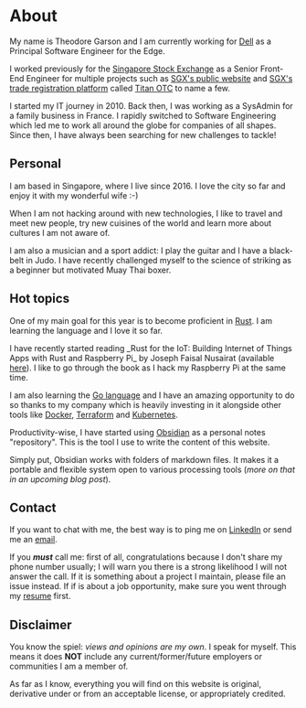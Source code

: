 # About

My name is Theodore Garson and I am currently working for [Dell](https://www.dellemc.com/en-sg/index.htm) as a Principal Software Engineer for the Edge.

I worked previously for the [Singapore Stock Exchange](https://www.sgx.com) as a Senior Front-End Engineer for multiple projects such as [SGX's public website](https://www.sgx.com) and [SGX's trade registration platform](https://api2.sgx.com/sites/default/files/2018-05/Titan%20OTC%20Factsheet.pdf) called [Titan OTC](https://titanotc.sgx.com/) to name a few.

I started my IT journey in 2010. Back then, I was working as a SysAdmin for a family business in France. I rapidly switched to Software Engineering which led me to work all around the globe for companies of all shapes. Since then, I have always been searching for new challenges to tackle!

## Personal

I am based in Singapore, where I live since 2016. I love the city so far and enjoy it with my wonderful wife :-)

When I am not hacking around with new technologies, I like to travel and meet new people, try new cuisines of the world and learn more about cultures I am not aware of.

I am also a musician and a sport addict: I play the guitar and I have a black-belt in Judo. I have recently challenged myself to the science of striking as a beginner but motivated Muay Thai boxer.

## Hot topics

One of my main goal for this year is to become proficient in [Rust](https://www.rust-lang.org/). I am learning the language and I love it so far.

I have recently started reading \_Rust for the IoT: Building Internet of Things Apps with Rust and Raspberry Pi\_ by Joseph Faisal Nusairat (available [here](https://www.apress.com/gp/book/9781484258590)). I like to go through the book as I hack my Raspberry Pi at the same time.

I am also learning the [Go language](https://golang.org/) and I have an amazing opportunity to do so thanks to my company which is heavily investing in it alongside other tools like [Docker](https://www.docker.com/), [Terraform](https://www.terraform.io/) and [Kubernetes](https://kubernetes.io/).

Productivity-wise, I have started using [Obsidian](https://obsidian.md/) as a personal notes "repository". This is the tool I use to write the content of this website.

Simply put, Obsidian works with folders of markdown files. It makes it a portable and flexible system open to various processing tools (_more on that in an upcoming blog post_).

## Contact

If you want to chat with me, the best way is to ping me on [LinkedIn](https://www.linkedin.com/in/theodoregarsoncorbeaux/) or send me an [email](mailto:theodore.corbeaux@gmail.com).

If you **_must_** call me: first of all, congratulations because I don't share my phone number usually; I will warn you there is a strong likelihood I will not answer the call. If it is something about a project I maintain, please file an issue instead. If if is about a job opportunity, make sure you went through my [resume](./Theodore_GARSON.pdf) first.

## Disclaimer

You know the spiel: _views and opinions are my own_. I speak for myself. This means it does **NOT** include any current/former/future employers or communities I am a member of.

As far as I know, everything you will find on this website is original, derivative under or from an acceptable license, or appropriately credited.
